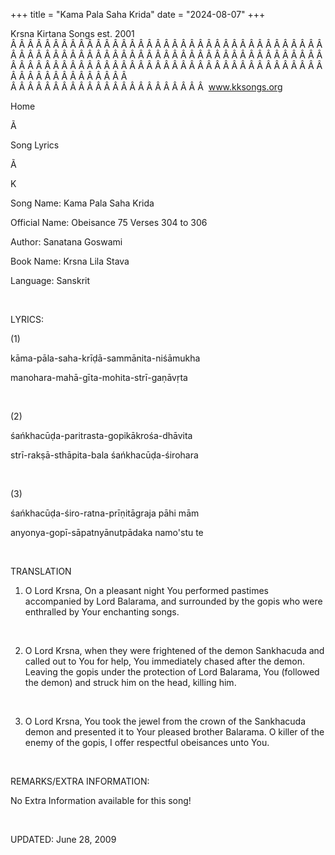 +++ 
title = "Kama Pala Saha Krida"
date = "2024-08-07"
+++

Krsna Kirtana Songs est. 2001
Â Â Â Â Â Â Â Â Â Â Â Â Â Â Â Â Â Â Â Â Â Â Â Â Â Â Â Â Â Â Â Â Â Â Â Â Â Â Â Â Â Â Â Â Â Â Â Â Â Â Â Â Â Â Â Â Â Â Â Â Â Â Â Â Â Â Â Â Â Â Â Â Â Â Â Â Â Â Â Â Â Â Â Â Â Â Â Â Â Â Â Â Â Â Â Â Â Â Â Â Â Â Â Â Â Â Â Â Â Â Â Â Â Â Â Â Â Â Â Â Â Â Â Â Â  
Â Â Â Â Â Â Â Â Â Â Â Â Â Â Â Â Â Â Â Â Â Â Â  
www.kksongs.org








Home


Ã 
 
Song Lyrics
 
Ã 
 
K


Song Name: Kama Pala Saha Krida


Official Name: Obeisance 75 Verses 304 to 306


Author: 
Sanatana Goswami


Book Name: 
Krsna Lila Stava


Language: 
Sanskrit




 


LYRICS:


(1)


kāma-pāla-saha-krīḍā-sammānita-niśāmukha



manohara-mahā-gīta-mohita-strī-gaṇāvṛta 


 


(2)


śańkhacūḍa-paritrasta-gopikākrośa-dhāvita



strī-rakṣā-sthāpita-bala
śańkhacūḍa-śirohara 


 


(3)


śańkhacūḍa-śiro-ratna-prīṇitāgraja
pāhi mām 


anyonya-gopī-sāpatnyānutpādaka namo'stu te


 


TRANSLATION


1) O Lord Krsna, On a pleasant
night You performed pastimes accompanied by Lord Balarama, and surrounded by
the gopis who were enthralled by Your enchanting songs.


 


2) O Lord Krsna, when they
were frightened of the demon Sankhacuda and called out to You for help, You
immediately chased after the demon. Leaving the gopis under the protection of
Lord Balarama, You (followed the demon) and struck him on the head, killing
him.


 


3) O Lord Krsna, You took
the jewel from the crown of the Sankhacuda demon and presented it to Your
pleased brother Balarama. O killer of the enemy of the gopis, I offer
respectful obeisances unto You.


 


REMARKS/EXTRA INFORMATION:


No
Extra Information available for this song!


 


UPDATED:
 June 28, 2009